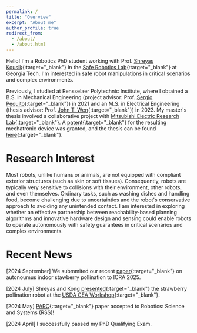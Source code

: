 ```yaml
---
permalink: /
title: "Overview"
excerpt: "About me"
author_profile: true
redirect_from: 
  - /about/
  - /about.html
---
```


Hello! I'm a Robotics PhD student working with Prof. [Shreyas Kousik](https://www.shreyaskousik.com){:target="_blank"} in the [Safe Robotics Lab](https://saferoboticslab.me.gatech.edu/){:target="_blank"} at Georgia Tech. I'm interested in safe robot manipulations in critical scenarios and complex environments.

Previously, I studied at Rensselaer Polytechnic Institute, where I obtained a B.S. in Mechanical Engineering (project advisor: Prof. [Sergio Pequito](https://www.spequito.com){:target="_blank"}) in 2021 and an M.S. in Electrical Engineering (thesis advisor: Prof. [John T. Wen](https://john-wen.com){:target="_blank"}) in 2023. My master's thesis involved a collaborative project with [Mitsubishi Electric Research Lab](https://www.merl.com){:target="_blank"}. A [patent](https://patents.google.com/patent/US20240261962A1/en){:target="_blank"} for the resulting mechatronic device was granted, and the thesis can be found [here](../files/Kong_MS_Thesis.pdf){:target="_blank"}.


Research Interest
======

Most robots, unlike humans or animals, are not equipped with compliant exterior structures (such as skin or soft tissues). Consequently, robots are typically very sensitive to collisions with their environment, other robots, and even themselves. Ordinary tasks, such as washing dishes and handling food, become challenging due to uncertainties and the robot's conservative approach to avoiding any unintended contact. I am interested in exploring whether an effective partnership between reachability-based planning algorithms and innovative hardware design and sensing could enable robots to operate autonomously with safety guarantees in critical scenarios and complex environments.

Recent News
======
[2024 September] We submmited our recent [paper](https://arxiv.org/abs/2409.12311){:target="_blank"} on autonoumus indoor stawberry pollination to ICRA 2025.

[2024 July] Shreyas and Kong [presented](https://www.ceagworld.com/greenhouse-produce/taking-a-closer-look-at-robotics-in-cea/){:target="_blank"} the strawberry pollination robot at the [USDA CEA Workshop](https://sites.google.com/view/cea2024jointworkshop/home){:target="_blank"}. 

[2024 May] [PARC](https://saferoboticslab.me.gatech.edu/research/parc/){:target="_blank"} paper accepted to Robotics: Science and Systems (RSS)!

[2024 April] I successfully passed my PhD Qualifying Exam.